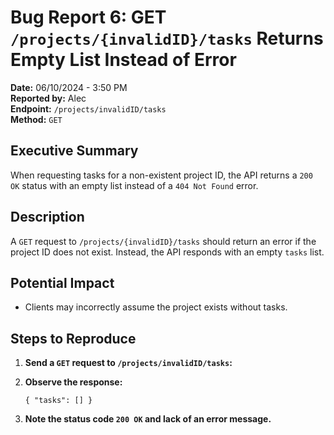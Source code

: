 
# Bug Report 6: GET `/projects/{invalidID}/tasks` Returns Empty List Instead of Error

**Date:** 06/10/2024 - 3:50 PM  
**Reported by:** Alec  
**Endpoint:** `/projects/invalidID/tasks`  
**Method:** `GET`

## Executive Summary

When requesting tasks for a non-existent project ID, the API returns a `200 OK` status with an empty list instead of a `404 Not Found` error.

## Description

A `GET` request to `/projects/{invalidID}/tasks` should return an error if the project ID does not exist. Instead, the API responds with an empty `tasks` list.

## Potential Impact

-   Clients may incorrectly assume the project exists without tasks.

## Steps to Reproduce

1.  **Send a `GET` request to `/projects/invalidID/tasks`:**
    
2.  **Observe the response:**
    
    `{
      "tasks": []
    }` 
    
3.  **Note the status code `200 OK` and lack of an error message.**